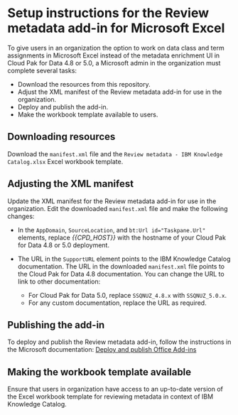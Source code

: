# Setup instructions for the Review metadata add-in for Microsoft Excel

To give users in an organization the option to work on data class and term assignments in Microsoft Excel instead of the metadata enrichment UI in Cloud Pak for Data 4.8 or 5.0, a Microsoft admin in the organization must complete several tasks:

- Download the resources from this repository.
- Adjust the XML manifest of the Review metadata add-in for use in the organization.
- Deploy and publish the add-in.
- Make the workbook template available to users.

## Downloading resources

Download the `manifest.xml` file and the `Review metadata - IBM Knowledge Catalog.xlsx` Excel workbook template.

## Adjusting the XML manifest

Update the XML manifest for the Review metadata add-in for use in the organization. Edit the downloaded `manifest.xml` file and make the following changes:

- In the `AppDomain`, `SourceLocation`, and `bt:Url id="Taskpane.Url"` elements, replace _{{CPD_HOST}}_ with the hostname of your Cloud Pak for Data 4.8 or 5.0 deployment.

- The URL in the `SupportURL` element points to the IBM Knowledge Catalog documentation. The URL in the downloaded `manifest.xml` file points to the Cloud Pak for Data 4.8 documentation. You can change the URL to link to other documentation:

  - For Cloud Pak for Data 5.0, replace `SSQNUZ_4.8.x` with `SSQNUZ_5.0.x`.
  - For any custom documentation, replace the URL as required.

## Publishing the add-in

To deploy and publish the Review metadata add-in, follow the instructions in the Microsoft documentation: [Deploy and publish Office Add-ins](https://learn.microsoft.com/en-us/office/dev/add-ins/publish/publish)

## Making the workbook template available

Ensure that users in organization have access to an up-to-date version of the Excel workbook template for reviewing metadata in context of IBM Knowledge Catalog.
